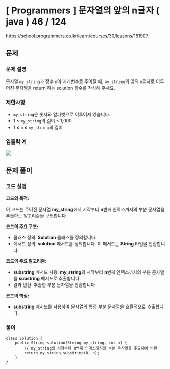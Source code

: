 # [ Programmers ] 문자열의 앞의 n글자 ( java ) 46 / 124
https://school.programmers.co.kr/learn/courses/30/lessons/181907

## 문제 
### 문제 설명
문자열 `my_string`과 정수 `n`이 매개변수로 주어질 때, `my_string`의 앞의 `n`글자로 이루어진 문자열을 return 하는 solution 함수를 작성해 주세요.

### 제한사항
- `my_string`은 숫자와 알파벳으로 이루어져 있습니다.
- 1 ≤ `my_string`의 길이 ≤ 1,000
- 1 ≤ `n` ≤ `my_string`의 길이

### 입출력 예
![](https://i.imgur.com/tmjqvZv.png)

## 문제 풀이
### 코드 설명
**코드의 목적:**

이 코드는 주어진 문자열 **my_string**에서 시작부터 **n**번째 인덱스까지의 부분 문자열을 추출하는 알고리즘을 구현합니다.

**코드의 주요 구조:**

- 클래스 정의: **Solution** 클래스를 정의합니다.
- 메서드 정의: **solution** 메서드를 정의합니다. 이 메서드는 **String** 타입을 반환합니다.

**코드의 주요 알고리즘:**

- **substring** 메서드 사용: **my_string**의 시작부터 **n**번째 인덱스까지의 부분 문자열을 **substring** 메서드로 추출합니다.
- 결과 반환: 추출한 부분 문자열을 반환합니다.

**코드의 핵심:**

- **substring** 메서드를 사용하여 문자열의 특정 부분 문자열을 효율적으로 추출합니다.

### 풀이
```
class Solution {
    public String solution(String my_string, int n) {
        // my_string의 시작부터 n번째 인덱스까지의 부분 문자열을 추출하여 반환
        return my_string.substring(0, n);
    }
}
```

